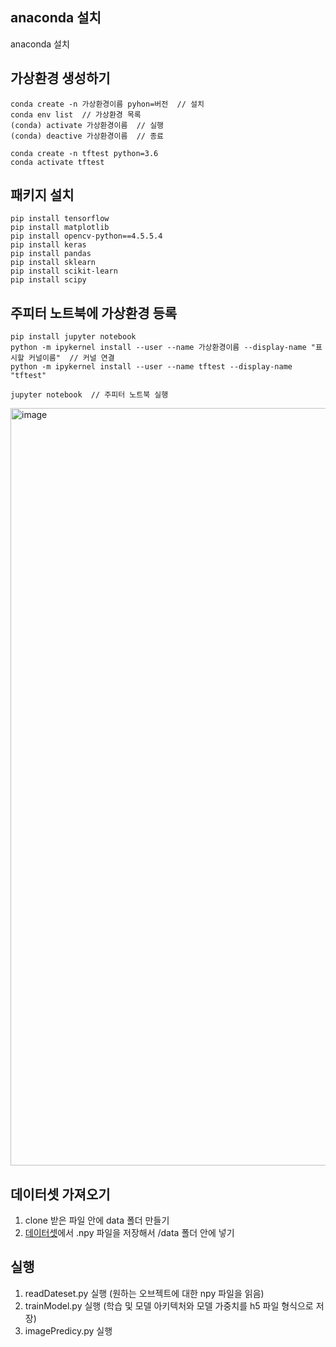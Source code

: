 ## anaconda 설치
anaconda 설치

## 가상환경 생성하기
```
conda create -n 가상환경이름 pyhon=버전  // 설치
conda env list  // 가상환경 목록
(conda) activate 가상환경이름  // 실행
(conda) deactive 가상환경이름  // 종료 

conda create -n tftest python=3.6
conda activate tftest
```

## 패키지 설치
```
pip install tensorflow
pip install matplotlib
pip install opencv-python==4.5.5.4
pip install keras
pip install pandas
pip install sklearn
pip install scikit-learn
pip install scipy
```

## 주피터 노트북에 가상환경 등록
```
pip install jupyter notebook
python -m ipykernel install --user --name 가상환경이름 --display-name "표시할 커널이름"  // 커널 연결
python -m ipykernel install --user --name tftest --display-name "tftest"

jupyter notebook  // 주피터 노트북 실행
```
<img width="1212" alt="image" src="https://user-images.githubusercontent.com/89503136/212532283-56ed5339-18ca-4e3d-8378-d75a992d6812.png">

## 데이터셋 가져오기
1. clone 받은 파일 안에 data 폴더 만들기
2. [데이터셋](https://console.cloud.google.com/storage/browser/quickdraw_dataset/full/numpy_bitmap;tab=objects?prefix=&forceOnObjectsSortingFiltering=false)에서 .npy 파일을 저장해서 /data 폴더 안에 넣기

## 실행
1. readDateset.py 실행 (원하는 오브젝트에 대한 npy 파일을 읽음)
2. trainModel.py 실행 (학습 및 모델 아키텍처와 모델 가중치를 h5 파일 형식으로 저장)
3. imagePredicy.py 실행
